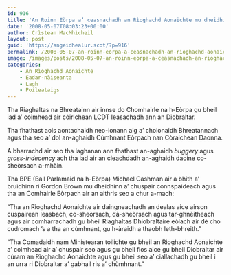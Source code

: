 ```yaml
---
id: 916
title: 'An Roinn Eòrpa a’ ceasnachadh an Rìoghachd Aonaichte mu dheidhinn còirichean LCDT ann an Diobraltar'
date: '2008-05-07T08:03:23+00:00'
author: Crìstean MacMhìcheil
layout: post
guid: 'https://angeidhealur.scot/?p=916'
permalink: /2008-05-07-an-roinn-eorpa-a-ceasnachadh-an-rioghachd-aonaichte-mu-dheidhinn-coirichean-lcdt-ann-an-diobraltar/
image: /images/posts/2008-05-07-an-roinn-eorpa-a-ceasnachadh-an-rioghachd-aonaichte-mu-dheidhinn-coraichean-lcdt-ann-an-diobraltar.webp
categories:
    - An Rìoghachd Aonaichte
    - Eadar-nàiseanta
    - Lagh
    - Poileataigs
---
```


Tha Riaghaltas na Bhreatainn air innse do Chomhairle na h-Eòrpa gu bheil iad a’ coimhead air còirichean LCDT leasachadh ann an Diobraltar.

Tha fhathast aois aontachaidh neo-ionann aig a’ cholonaidh Bhreatannach agus tha seo a’ dol an-aghaidh Cùmhnant Eòrpach nan Còraichean Daonna.

A bharrachd air seo tha laghanan ann fhathast an-aghaidh *buggery* agus *gross-indecency* ach tha iad air an cleachdadh an-aghaidh daoine co-sheòrsach a-mhàin.

Tha BPE (Ball Pàrlamaid na h-Eòrpa) Michael Cashman air a bhith a’ bruidhinn ri Gordon Brown mu dheidhinn a’ chuspair connspaideach agus tha an Comhairle Eòrpach air an aithris seo a chur a-mach:

“Tha an Rìoghachd Aonaichte air daingneachadh an dealas aice airson cuspairean leasbach, co-sheòrsach, dà-sheòrsach agus tar-ghnèitheach agus air comharrachadh gu bheil Riaghaltas Dhiobraltaire eòlach air dè cho cudromach ’s a tha an cùmhnant, gu h-àraidh a thaobh leth-bhreith.”

“Tha Comadaidh nam Ministearan toilichte gu bheil an Rìoghachd Aonaichte a’ coimhead air a’ chuspair seo agus gu bheil fios aice gu bheil Diobraltar air cùram an Rìoghachd Aonaichte agus gu bheil seo a’ ciallachadh gu bheil i an urra ri Diobraltar a’ gabhail ris a’ chùmhnant.”
